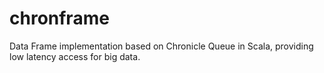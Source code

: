 # chronframe
Data Frame implementation based on Chronicle Queue in Scala, providing low latency access for big data.
